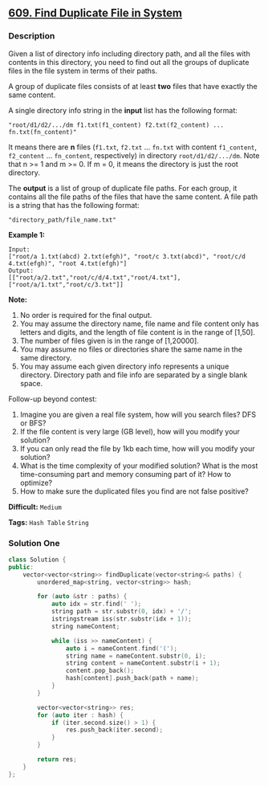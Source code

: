 ## [609. Find Duplicate File in System](https://leetcode.com/problems/find-duplicate-file-in-system/description/)

### Description

Given a list of directory info including directory path, and all the files with contents in this directory, you need to find out all the groups of duplicate files in the file system in terms of their paths.

A group of duplicate files consists of at least **two** files that have exactly the same content.

A single directory info string in the **input** list has the following format:

`"root/d1/d2/.../dm f1.txt(f1_content) f2.txt(f2_content) ... fn.txt(fn_content)"`

It means there are **n** files (`f1.txt`, `f2.txt` ... `fn.txt` with content `f1_content`, `f2_content` ... `fn_content`, respectively) in directory `root/d1/d2/.../dm`. Note that n >= 1 and m >= 0. If m = 0, it means the directory is just the root directory.

The **output** is a list of group of duplicate file paths. For each group, it contains all the file paths of the files that have the same content. A file path is a string that has the following format:

`"directory_path/file_name.txt"`

**Example 1:**

```
Input:
["root/a 1.txt(abcd) 2.txt(efgh)", "root/c 3.txt(abcd)", "root/c/d 4.txt(efgh)", "root 4.txt(efgh)"]
Output:  
[["root/a/2.txt","root/c/d/4.txt","root/4.txt"],["root/a/1.txt","root/c/3.txt"]]

```

**Note:**

1. No order is required for the final output.
2. You may assume the directory name, file name and file content only has letters and digits, and the length of file content is in the range of [1,50].
3. The number of files given is in the range of [1,20000].
4. You may assume no files or directories share the same name in the same directory.
5. You may assume each given directory info represents a unique directory. Directory path and file info are separated by a single blank space.

Follow-up beyond contest:

1. Imagine you are given a real file system, how will you search files? DFS or BFS?
2. If the file content is very large (GB level), how will you modify your solution?
3. If you can only read the file by 1kb each time, how will you modify your solution?
4. What is the time complexity of your modified solution? What is the most time-consuming part and memory consuming part of it? How to optimize?
5. How to make sure the duplicated files you find are not false positive?



**Difficult:** `Medium`

**Tags:** `Hash Table` `String`



### Solution One

```c++
class Solution {
public:
    vector<vector<string>> findDuplicate(vector<string>& paths) {
        unordered_map<string, vector<string>> hash;

        for (auto &str : paths) {
            auto idx = str.find(' ');
            string path = str.substr(0, idx) + '/';
            istringstream iss(str.substr(idx + 1));
            string nameContent;

            while (iss >> nameContent) {
                auto i = nameContent.find('(');
                string name = nameContent.substr(0, i);
                string content = nameContent.substr(i + 1);
                content.pop_back();
                hash[content].push_back(path + name);
            }
        }

        vector<vector<string>> res;
        for (auto iter : hash) {
            if (iter.second.size() > 1) {
                res.push_back(iter.second);
            }
        }

        return res;
    }
};
```



